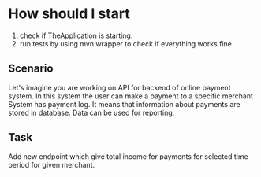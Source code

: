 # How should I start
1. check if TheApplication is starting.
2. run tests by using mvn wrapper to check if everything works fine.

## Scenario
Let's imagine you are working on API for backend of online payment system. 
In this system the user can make a payment to a specific merchant
System has payment log. It means that information about payments are stored in database. 
Data can be used for reporting.

## Task
Add new endpoint which give total income for payments for selected time period for given merchant.
